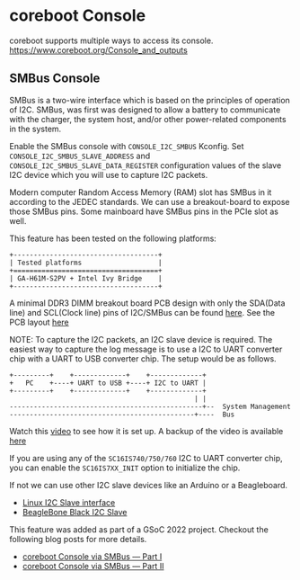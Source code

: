 # coreboot Console

coreboot supports multiple ways to access its console.
<https://www.coreboot.org/Console_and_outputs>


## SMBus Console

SMBus is a two-wire interface which is based on the principles of
operation of I2C. SMBus, was first was designed to allow a battery to
communicate with the charger, the system host, and/or other
power-related components in the system.

Enable the SMBus console with `CONSOLE_I2C_SMBUS` Kconfig. Set
`CONSOLE_I2C_SMBUS_SLAVE_ADDRESS` and
`CONSOLE_I2C_SMBUS_SLAVE_DATA_REGISTER` configuration values of the
slave I2C device which you will use to capture I2C packets.

Modern computer Random Access Memory (RAM) slot has SMBus in it
according to the JEDEC standards. We can use a breakout-board to expose
those SMBus pins. Some mainboard have SMBus pins in the PCIe slot as
well.

This feature has been tested on the following platforms:
```{eval-rst}
+------------------------------------+
| Tested platforms                   |
+====================================+
| GA-H61M-S2PV + Intel Ivy Bridge    |
+------------------------------------+
```

A minimal DDR3 DIMM breakout board PCB design with only the
SDA(Data line) and SCL(Clock line) pins of I2C/SMBus can be found
[here](https://github.com/drac98/ram-breakout-board).
See the PCB layout [here](https://archive.org/details/ddr3-dimm-F_Cu)

NOTE:
To capture the I2C packets, an I2C slave device is required. The easiest
way to capture the log message is to use a I2C to UART converter chip
with a UART to USB converter chip. The setup would be as follows.
```text
+---------+    +-------------+    +-------------+
+   PC    +----+ UART to USB +----+ I2C to UART |
+---------+    +-------------+    +-------------+
                                              | |
------------------------------------------------+--  System Management
----------------------------------------------+----  Bus
```

Watch this [video](https://youtu.be/Q0dK41n9db8) to see how it is set
up. A backup of the video is available
[here](https://web.archive.org/web/20220916172605/https://www.youtube.com/watch?v=Q0dK41n9db8)

If you are using any of the `SC16IS740/750/760` I2C to UART converter
chip, you can enable the `SC16IS7XX_INIT` option to initialize the chip.

If not we can use other I2C slave devices like an Arduino or a
Beagleboard.
* [Linux I2C Slave interface](https://web.archive.org/web/20220926173943/https://www.kernel.org/doc/html/latest/i2c/slave-interface.html)
* [BeagleBone Black I2C Slave](https://web.archive.org/web/20220926171211/https://forum.beagleboard.org/t/beaglebone-black-and-arduino-uno-i2c-communication-using-c/29990/8)

This feature was added as part of a GSoC 2022 project. Checkout the
following blog posts for more details.
* [coreboot Console via SMBus — Part I](https://medium.com/@husnifaiz/coreboot-console-via-smbus-introduction-38273691a8ac)
* [coreboot Console via SMBus — Part II](https://medium.com/@husnifaiz/coreboot-console-via-smbus-part-ii-bc324fdd2f24)
